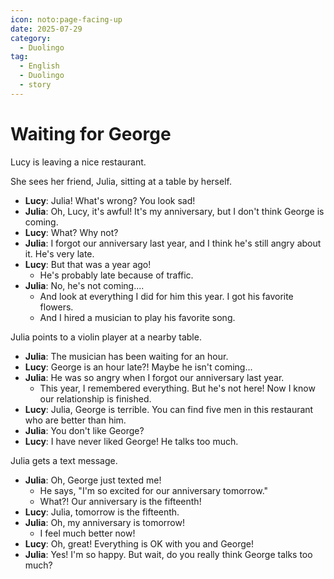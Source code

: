 ```yaml
---
icon: noto:page-facing-up
date: 2025-07-29
category:
  - Duolingo
tag:
  - English
  - Duolingo
  - story
---
```


# Waiting for George

Lucy is leaving a nice restaurant.

She sees her friend, Julia, sitting at a table by herself.

- **Lucy**: Julia! What's wrong? You look sad!
- **Julia**: Oh, Lucy, it's awful! It's my anniversary, but I don't think George is coming.
- **Lucy**: What? Why not?
- **Julia**: I forgot our anniversary last year, and I think he's still angry about it. He's very late.
- **Lucy**: But that was a year ago!
  - He's probably late because of traffic.
- **Julia**: No, he's not coming....
  - And look at everything I did for him this year. I got his favorite flowers.
  - And I hired a musician to play his favorite song.

Julia points to a violin player at a nearby table.

- **Julia**: The musician has been waiting for an hour.
- **Lucy**: George is an hour late?! Maybe he isn't coming...
- **Julia**: He was so angry when I forgot our anniversary last year.
  - This year, I remembered everything. But he's not here! Now I know our relationship is finished.
- **Lucy**: Julia, George is terrible. You can find five men in this restaurant who are better than him.
- **Julia**: You don't like George?
- **Lucy**: I have never liked George! He talks too much.

Julia gets a text message.

- **Julia**: Oh, George just texted me!
  - He says, "I'm so excited for our anniversary tomorrow."
  - What?! Our anniversary is the fifteenth!
- **Lucy**: Julia, tomorrow is the fifteenth.
- **Julia**: Oh, my anniversary is tomorrow!
  - I feel much better now!
- **Lucy**: Oh, great! Everything is OK with you and George!
- **Julia**: Yes! I'm so happy. But wait, do you really think George talks too much?
